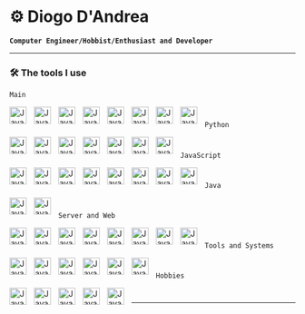 # ⚙️ Diogo D'Andrea

**`Computer Engineer/Hobbist/Enthusiast and Developer`**

---
### 🛠️ The tools I use

`Main`

<img align="left" alt="Java" width="30px" style="padding-right:10px;" src="https://upload.wikimedia.org/wikipedia/commons/1/1d/PyCharm_Icon.svg"/>
<img align="left" alt="Java" width="30px" style="padding-right:10px;" src="https://upload.wikimedia.org/wikipedia/commons/c/c0/WebStorm_Icon.svg"/>
<img align="left" alt="Java" width="30px" style="padding-right:10px;" src="https://upload.wikimedia.org/wikipedia/commons/9/9c/IntelliJ_IDEA_Icon.svg"/>
<img align="left" alt="Java" width="30px" style="padding-right:10px;" src="https://upload.wikimedia.org/wikipedia/commons/6/62/Clion.svg"/>
<img align="left" alt="Java" width="30px" style="padding-right:10px;" src="https://cdn.jsdelivr.net/gh/devicons/devicon/icons/vscode/vscode-original.svg"/>
<img align="left" alt="Java" width="30px" style="padding-right:10px;" src="https://cdn.jsdelivr.net/gh/devicons/devicon/icons/git/git-original.svg"/>
<img align="left" alt="Java" width="30px" style="padding-right:10px;" src="https://upload.wikimedia.org/wikipedia/commons/4/4c/Adobe_Creative_Cloud_rainbow_icon.svg"/>
<img align="left" alt="Java" width="30px" style="padding-right:10px;" src="https://cdn.jsdelivr.net/gh/devicons/devicon/icons/figma/figma-original.svg"/>


#
#
`Python` 

<img align="left" alt="Java" width="30px" style="padding-right:10px;" src="https://cdn.jsdelivr.net/gh/devicons/devicon/icons/python/python-original.svg"/>
<img align="left" alt="Java" height="30px" style="padding-right:10px;" src="https://static.djangoproject.com/img/logos/django-logo-negative.svg"/>
<img align="left" alt="Java" width="30px" style="padding-right:10px;" src="https://cdn.jsdelivr.net/gh/devicons/devicon/icons/qt/qt-original.svg"/>
<img align="left" alt="Java" width="30px" style="padding-right:10px;" src="https://cdn.jsdelivr.net/gh/devicons/devicon/icons/tensorflow/tensorflow-original.svg"/>
<img align="left" alt="Java" width="30px" style="padding-right:10px;" src="https://cdn.jsdelivr.net/gh/devicons/devicon/icons/pytorch/pytorch-original.svg"/>
<img align="left" alt="Java" width="30px" style="padding-right:10px;" src="https://cdn.jsdelivr.net/gh/devicons/devicon/icons/jupyter/jupyter-original.svg"/>
<img align="left" alt="Java" width="30px" style="padding-right:10px;" src="https://cdn.jsdelivr.net/gh/devicons/devicon/icons/anaconda/anaconda-original.svg"/>

#
#
`JavaScript`

<img align="left" alt="Java" width="30px" style="padding-right:10px;" src="https://cdn.jsdelivr.net/gh/devicons/devicon/icons/javascript/javascript-original.svg"/>
<img align="left" alt="Java" width="30px" style="padding-right:10px;" src="https://cdn.jsdelivr.net/gh/devicons/devicon/icons/typescript/typescript-original.svg"/>
<img align="left" alt="Java" width="30px" style="padding-right:10px;" src="https://cdn.jsdelivr.net/gh/devicons/devicon/icons/nodejs/nodejs-original.svg"/>
<img align="left" alt="Java" width="30px" style="padding-right:10px;" src="https://cdn.jsdelivr.net/gh/devicons/devicon/icons/react/react-original.svg"/>
<img align="left" alt="Java" height="30px" style="padding-right:10px;" src="https://cdn.jsdelivr.net/gh/devicons/devicon/icons/angularjs/angularjs-original.svg"/>
<img align="left" alt="Java" height="30px" style="padding-right:10px;" src="https://cdn.jsdelivr.net/gh/devicons/devicon/icons/jquery/jquery-original.svg"/>
<img align="left" alt="Java" height="30px" style="padding-right:10px;" src="https://cdn.jsdelivr.net/gh/devicons/devicon/icons/bootstrap/bootstrap-original.svg"/>
<img align="left" alt="Java" height="30px" style="padding-right:10px;" src="https://cdn.worldvectorlogo.com/logos/next-js.svg"/>

#
#
`Java`

<img align="left" alt="Java" width="30px" style="padding-right:10px;" src="https://www.svgrepo.com/show/184143/java.svg"/>
<img align="left" alt="Java" width="30px" style="padding-right:10px;" src="https://cdn.jsdelivr.net/gh/devicons/devicon/icons/spring/spring-original.svg"/>

#
#
`Server and Web`

<img align="left" alt="Java" width="30px" style="padding-right:10px;" src="https://cdn.jsdelivr.net/gh/devicons/devicon/icons/html5/html5-original.svg"/>
<img align="left" alt="Java" width="30px" style="padding-right:10px;" src="https://cdn.jsdelivr.net/gh/devicons/devicon/icons/css3/css3-original.svg"/>
<img align="left" alt="Java" width="30px" style="padding-right:10px;" src="https://www.svgrepo.com/show/331760/sql-database-generic.svg"/>
<img align="left" alt="Java" width="30px" style="padding-right:10px;" src="https://cdn.jsdelivr.net/gh/devicons/devicon/icons/sqlite/sqlite-original.svg"/>
<img align="left" alt="Java" width="30px" style="padding-right:10px;" src="https://cdn.jsdelivr.net/gh/devicons/devicon/icons/postgresql/postgresql-plain.svg"/>
<img align="left" alt="Java" width="30px" style="padding-right:10px;" src="https://cdn.jsdelivr.net/gh/devicons/devicon/icons/mysql/mysql-original.svg"/>
<img align="left" alt="Java" width="30px" style="padding-right:10px;" src="https://cdn.jsdelivr.net/gh/devicons/devicon/icons/firebase/firebase-plain.svg"/>
<img align="left" alt="Java" width="30px" style="padding-right:10px;" src="https://www.svgrepo.com/show/331300/aws.svg"/>

#
#
`Tools and Systems`

<img align="left" alt="Java" width="30px" style="padding-right:10px;" src="https://cdn.jsdelivr.net/gh/devicons/devicon/icons/docker/docker-plain-wordmark.svg"/>
<img align="left" alt="Java" width="30px" style="padding-right:10px;" src="https://cdn.jsdelivr.net/gh/devicons/devicon/icons/kubernetes/kubernetes-plain.svg"/>
<img align="left" alt="Java" width="30px" style="padding-right:10px;" src="https://www.svgrepo.com/show/184138/linux.svg"/>
<img align="left" alt="Java" width="30px" style="padding-right:10px;" src="https://upload.wikimedia.org/wikipedia/commons/thumb/2/22/MacOS_logo_%282017%29.svg/1200px-MacOS_logo_%282017%29.svg.png"/>
<img align="left" alt="Java" width="30px" style="padding-right:10px;" src="https://www.svgrepo.com/download/88951/windows.svg"/>
<img align="left" alt="Java" width="30px" style="padding-right:10px;" src="https://upload.wikimedia.org/wikipedia/commons/d/d5/Virtualbox_logo.png"/>

#
#
`Hobbies`

<img align="left" alt="Java" width="30px" style="padding-right:10px;" src="https://cdn.jsdelivr.net/gh/devicons/devicon/icons/raspberrypi/raspberrypi-original.svg"/>
<img align="left" alt="Java" width="30px" style="padding-right:10px;" src="https://cdn.jsdelivr.net/gh/devicons/devicon/icons/arduino/arduino-original-wordmark.svg"/>
<img align="left" alt="Java" width="30px" style="padding-right:10px;" src="https://cdn.jsdelivr.net/gh/devicons/devicon/icons/godot/godot-original.svg"/>
<img align="left" alt="Java" width="30px" style="padding-right:10px;" src="https://www.freepnglogos.com/uploads/cisco-png-logo/cisco-ccna-png-logo-16.png"/>
<img align="left" alt="Java" width="30px" style="padding-right:10px;" src="https://wpcomputersolutions.com/wp-content/uploads/2018/07/pfsense-logo-e1534531558807.png"/>

#
#
---
